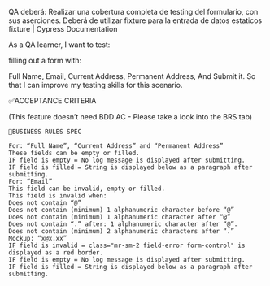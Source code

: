 QA deberá:
Realizar una cobertura completa de testing del formulario, con sus aserciones.
Deberá de utilizar fixture para la entrada de datos estaticos
fixture | Cypress Documentation

As a QA learner,
I want to test:

filling out a form with:

Full Name,
Email,
Current Address,
Permanent Address,
And Submit it.
So that I can improve my testing skills for this scenario.

✅ACCEPTANCE CRITERIA

(This feature doesn’t need BDD AC - Please take a look into the BRS tab)

````
🚩BUSINESS RULES SPEC

For: “Full Name”, “Current Address” and “Permanent Address”
These fields can be empty or filled.
IF field is empty = No log message is displayed after submitting.
IF field is filled = String is displayed below as a paragraph after submitting.
For: “Email”
This field can be invalid, empty or filled.
This field is invalid when:
Does not contain “@”
Does not contain (minimum) 1 alphanumeric character before “@”
Does not contain (minimum) 1 alphanumeric character after “@”
Does not contain “.” after: 1 alphanumeric character after “@”.
Does not contain (minimum) 2 alphanumeric characters after “.”
Mockup: “x@x.xx”
IF field is invalid = class="mr-sm-2 field-error form-control" is displayed as a red border.
IF field is empty = No log message is displayed after submitting.
IF field is filled = String is displayed below as a paragraph after submitting.
````
